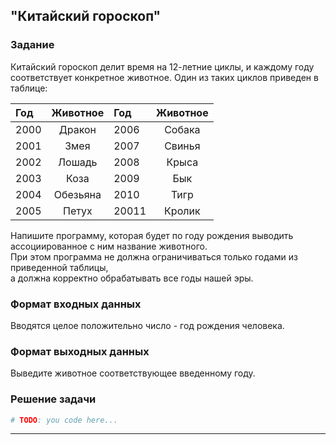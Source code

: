 ## "Китайский гороскоп"

### Задание

Китайский гороскоп делит время на 12-летние циклы, и каждому году
соответствует конкретное животное. Один из таких циклов приведен
в таблице:

| Год  | Животное | Год   | Животное |
|:-----|:--------:|:------|:--------:|
| 2000 |  Дракон  | 2006  |  Собака  |
| 2001 |   Змея   | 2007  |  Свинья  |
| 2002 |  Лошадь  | 2008  |  Крыса   |
| 2003 |   Коза   | 2009  |   Бык    |
| 2004 | Обезьяна | 2010  |   Тигр   |
| 2005 |  Петух   | 20011 |  Кролик  |

Напишите программу, которая будет по году рождения выводить ассоциированное с ним название животного. \
При этом программа не должна ограничиваться только годами из приведенной таблицы, \
а должна корректно обрабатывать все годы нашей эры.

### Формат входных данных

Вводятся целое положительно число - год рождения человека.

### Формат выходных данных

Выведите животное соответствующее введенному году.

### Решение задачи

```python
# TODO: you code here...
```

---
